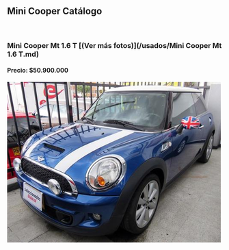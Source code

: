 ## Mini Cooper Catálogo

<p>&nbsp;</p>

### Mini Cooper Mt 1.6 T [(Ver más fotos)](/usados/Mini Cooper Mt 1.6 T.md)
#### Precio: $50.900.000

<img src="/usados/images/Mini Cooper Mt 1.6 T - 0.9675.jpg?raw=true"/>
<p>&nbsp;</p>
